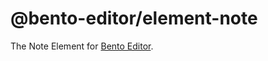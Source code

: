 # @bento-editor/element-note

The Note Element for [Bento Editor](https://github.com/cam-inc/bento).
